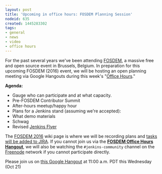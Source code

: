 ```yaml
---
layout: post
title: 'Upcoming in office hours: FOSDEM Planning Session'
nodeid: 635
created: 1445283302
tags:
- general
- news
- video
- office hours
---
```

For the past several years we've been attending [FOSDEM](https://fosdem.org), a massive free and open source event in Brussels, Belgium. In preparation for this upcoming FOSDEM (2016) event, we will be hosting an open planning meeting via Google Hangouts during this week's "[Office Hours](https://wiki.jenkins-ci.org/display/JENKINS/Office+Hours)."


**Agenda:**

* Gauge who can participate and at what capacity.
* Pre-FOSDEM Contributor Summit
* After-hours meetup/happy hour
* Plans for a Jenkins stand (assuming we're accepted):
 * What demo materials
 * Schwag
 * Revised [Jenkins Flyer](https://wiki.jenkins-ci.org/display/JENKINS/Jenkins+Flyer)


The [FOSDEM 2016](https://wiki.jenkins-ci.org/display/JENKINS/FOSDEM+2016) wiki page is where we will be recording plans and [tasks will be added to JIRA](https://issues.jenkins-ci.org/secure/RapidBoard.jspa?rapidView=11). If you cannot join us via the **[FOSDEM Office Hours Hangout](https://hangouts.google.com/call/m5tymcvzqdudu7r7cvvylqn4hya)**, we will also be watching the `#jenkins-community` channel on the [Freenode](https://freenode.net) network if you cannot participate directly.


Please join us on [this Google Hangout](https://hangouts.google.com/call/m5tymcvzqdudu7r7cvvylqn4hya) at 11:00 a.m. PDT this Wednesday (Oct 21)

